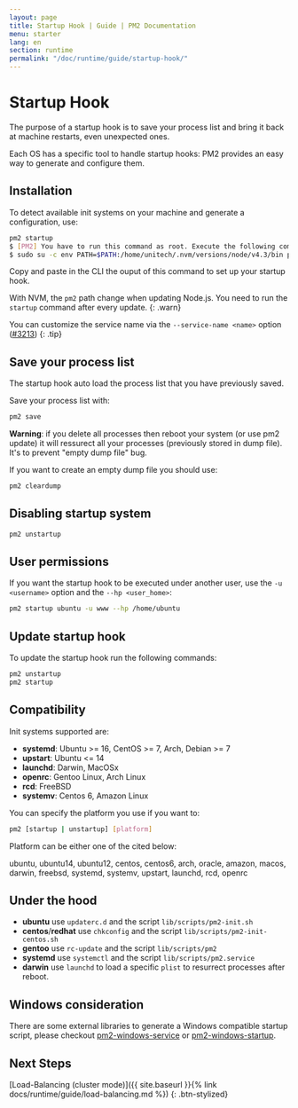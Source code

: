```yaml
---
layout: page
title: Startup Hook | Guide | PM2 Documentation
menu: starter
lang: en
section: runtime
permalink: "/doc/runtime/guide/startup-hook/"
---
```


# Startup Hook

The purpose of a startup hook is to save your process list and bring it back at machine restarts, even unexpected ones.

Each OS has a specific tool to handle startup hooks: PM2 provides an easy way to generate and configure them.

## Installation

To detect available init systems on your machine and generate a configuration, use:

```bash
pm2 startup
$ [PM2] You have to run this command as root. Execute the following command:
$ sudo su -c env PATH=$PATH:/home/unitech/.nvm/versions/node/v4.3/bin pm2 startup <distribution> -u <user> --hp <home-path>
```

Copy and paste in the CLI the ouput of this command to set up your startup hook.

 With NVM, the `pm2` path change when updating Node.js. You need to run the `startup` command after every update.
{: .warn}

 You can customize the service name via the `--service-name <name>` option ([#3213](https://github.com/Unitech/pm2/pull/3213))
{: .tip}

## Save your process list

The startup hook auto load the process list that you have previously saved.

Save your process list with:

```bash
pm2 save
```

**Warning**: if you delete all processes then reboot your system (or use pm2 update) it will ressurect all your processes (previously stored in dump file). It's to prevent "empty dump file" bug.

If you want to create an empty dump file you should use:

```bash
pm2 cleardump
```

## Disabling startup system

```bash
pm2 unstartup
```

## User permissions

If you want the startup hook to be executed under another user, use the `-u <username>` option and the `--hp <user_home>`:

```bash
pm2 startup ubuntu -u www --hp /home/ubuntu
```

## Update startup hook

To update the startup hook run the following commands:

```bash
pm2 unstartup
pm2 startup
```

## Compatibility

Init systems supported are:

- **systemd**: Ubuntu >= 16, CentOS >= 7, Arch, Debian >= 7
- **upstart**: Ubuntu <= 14
- **launchd**: Darwin, MacOSx
- **openrc**: Gentoo Linux, Arch Linux
- **rcd**: FreeBSD
- **systemv**: Centos 6, Amazon Linux

You can specify the platform you use if you want to:

```bash
pm2 [startup | unstartup] [platform]
```

Platform can be either one of the cited below:

ubuntu, ubuntu14, ubuntu12, centos, centos6, arch, oracle, amazon, macos, darwin, freebsd, systemd, systemv, upstart, launchd, rcd, openrc

## Under the hood

- **ubuntu** use `updaterc.d` and the script `lib/scripts/pm2-init.sh`
- **centos**/**redhat** use `chkconfig` and the script `lib/scripts/pm2-init-centos.sh`
- **gentoo** use `rc-update` and the script `lib/scripts/pm2`
- **systemd** use `systemctl` and the script `lib/scripts/pm2.service`
- **darwin** use `launchd` to load a specific `plist` to resurrect processes after reboot.

## Windows consideration

There are some external libraries to generate a Windows compatible startup script, please checkout [pm2-windows-service](https://www.npmjs.com/package/pm2-windows-service) or [pm2-windows-startup](https://www.npmjs.com/package/pm2-windows-startup).

## Next Steps

[Load-Balancing (cluster mode)]({{ site.baseurl }}{% link docs/runtime/guide/load-balancing.md %})
{: .btn-stylized}

